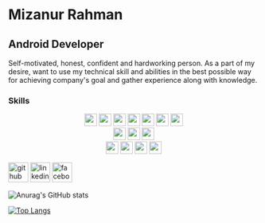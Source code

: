 <!--
**MizanurRemon/MizanurRemon** is a ✨ _special_ ✨ repository because its `README.md` (this file) appears on your GitHub profile.

Here are some ideas to get you started:

- 🔭 I’m currently working on ...
- 🌱 I’m currently learning ...
- 👯 I’m looking to collaborate on ...
- 🤔 I’m looking for help with ...
- 💬 Ask me about ...
- 📫 How to reach me: ...
- 😄 Pronouns: ...
- ⚡ Fun fact: ...
-->
<!--Hi, Myself Mizanur Rahman. I am an Android App Developer. I really enjoy learning new things and take challenges. I also enjoy UI design in general.  
[![Anurag's GitHub stats](https://github-readme-stats.vercel.app/api?username=MizanurRemon)](https://github.com/anuraghazra/github-readme-stats)-->

# Mizanur Rahman
## Android Developer
Self-motivated, honest, confident and hardworking person. As a part of my desire, want to use my technical skill and abilities in the best possible way for achieving company's goal and gather experience along with knowledge.

### Skills
<!--* Java 
* XML 
* Flutter
* Dart
* API 
* Rest API
* NodeJS
* Javascript-->

<p  align="center">

<!-- Programming Language -->
<img src="https://img.shields.io/badge/Java-ED8B00?style=for-the-badge&logo=java&logoColor=white" height="25">
<img src="https://img.shields.io/badge/Kotlin-7F52FF?style=for-the-badge&logo=android&logoColor=white" height="25">
<img src="https://img.shields.io/badge/JavaScript-F7DF1E?style=for-the-badge&logo=javascript&logoColor=black" height="25">

 <!--FRAMEWORK-->
<img src="https://img.shields.io/badge/ANDROID-Studio-blue?style=for-the-badge&logo=android&logoColor=white" height="25">
 <img src="https://img.shields.io/badge/SPRING-342B029.svg?&style=for-the-badge&logo=spring&logoColor=white" height="25">
 <img src="https://img.shields.io/badge/Node.js-43853D?style=for-the-badge&logo=node-dot-js&logoColor=white" height="25">
 
 <!--UI-->
 <img src="https://img.shields.io/badge/Jetpack Compose-7F52FF?style=for-the-badge&logo=android&logoColor=white" height="25">


<br>
<img src="https://img.shields.io/badge/firebase-ffca28?style=for-the-badge&logo=firebase&logoColor=black" height="25">
<img src="https://img.shields.io/badge/SQLite-07405E?style=for-the-badge&logo=sqlite&logoColor=white" height="25">
<img src="https://img.shields.io/badge/MySQL-00000F?style=for-the-badge&logo=mysql&logoColor=white" height="25">


<br>
  
<img src="https://img.shields.io/badge/Postman-FF6C37?style=for-the-badge&logo=Postman&logoColor=white" height="25">
<img src="https://img.shields.io/badge/Git-F05032?style=for-the-badge&logo=git&logoColor=white" height="25">
<img src="https://img.shields.io/badge/Visual_Studio_Code-0078D4?style=for-the-badge&logo=visual%20studio%20code&logoColor=white" height="25">
<img src="https://img.shields.io/badge/Xampp-F37623?style=for-the-badge&logo=xampp&logoColor=white" height="25">
 
<br>


</p>

[<img src='https://cdn.jsdelivr.net/npm/simple-icons@3.0.1/icons/github.svg' alt='github' height='40'>](https://github.com/MizanurRemon)  [<img src='https://cdn.jsdelivr.net/npm/simple-icons@3.0.1/icons/linkedin.svg' alt='linkedin' height='40'>](https://www.linkedin.com/in/mizanurremon//)  [<img src='https://cdn.jsdelivr.net/npm/simple-icons@3.0.1/icons/facebook.svg' alt='facebook' height='40'>](https://www.facebook.com/mizanurremon96/)  

<!--- 🔭 I’m currently working as a Mobile App Developer at myZoo. 
- 🌱 I’m currently learning Flutter-->

<!--### Experiences-->




<!--<a href='https://docs.github.com/en/developers'><img src='https://raw.githubusercontent.com/acervenky/animated-github-badges/master/assets/devbadge.gif' width='40' height='40'></a> -->

![Anurag's GitHub stats](https://github-readme-stats.vercel.app/api?username=MizanurRemon&show_icons=true&theme=radical)  

[![Top Langs](https://github-readme-stats.vercel.app/api/top-langs/?username=MizanurRemon&layout=compact)](https://github.com/anuraghazra/github-readme-stats)



